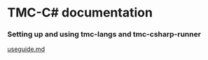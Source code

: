 # TMC-C# documentation

### Setting up and using tmc-langs and tmc-csharp-runner
[useguide.md](https://github.com/TMC-C/tmcc-documentation/blob/master/useguide.md)
